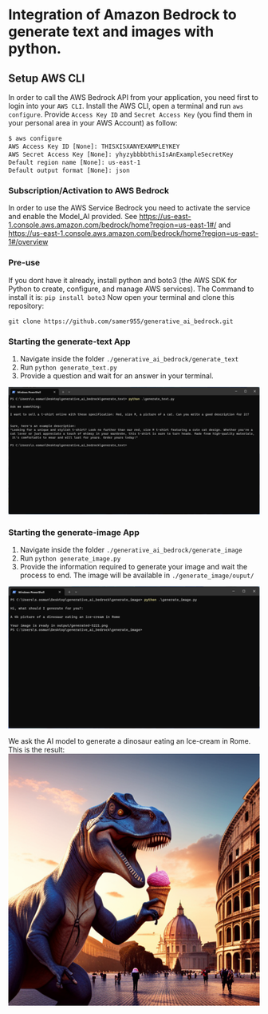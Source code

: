 # Integration of Amazon Bedrock to generate text and images with python.

## Setup AWS CLI
In order to call the AWS Bedrock API from your application, you need first to login into your `AWS CLI`.
Install the AWS CLI, open a terminal and run `aws configure`. Provide `Access Key ID` and `Secret Access Key` (you find them in your personal area in your AWS Account) as follow:

```
$ aws configure
AWS Access Key ID [None]: THISXISXANYEXAMPLEYKEY
AWS Secret Access Key [None]: yhyzybbbbthisIsAnExampleSecretKey
Default region name [None]: us-east-1
Default output format [None]: json
```

### Subscription/Activation to AWS Bedrock
In order to use the AWS Service Bedrock you need to activate the service and enable the Model_AI provided.
See https://us-east-1.console.aws.amazon.com/bedrock/home?region=us-east-1#/ and https://us-east-1.console.aws.amazon.com/bedrock/home?region=us-east-1#/overview

### Pre-use
If you dont have it already, install python and boto3 (the AWS SDK for Python to create, configure, and manage AWS services).
The Command to install it is: `pip install boto3`
Now open your terminal and clone this repository:

```
git clone https://github.com/samer955/generative_ai_bedrock.git
```


### Starting the generate-text App
1. Navigate inside the folder `./generative_ai_bedrock/generate_text`
2. Run `python generate_text.py`
3. Provide a question and wait for an answer in your terminal.


![plot](./generate_text_screenshot.png)

### Starting the generate-image App

1. Navigate inside the folder `./generative_ai_bedrock/generate_image`
2. Run `python generate_image.py`
3. Provide the information required to generate your image and wait the process to end. The image will be available in `./generate_image/ouput/`

![plot](./generate_image_screenshot.png)

We ask the AI model to generate a dinosaur eating an Ice-cream in Rome. This is the result: 
![plot](./generate_image/output/generated-5221.png)


